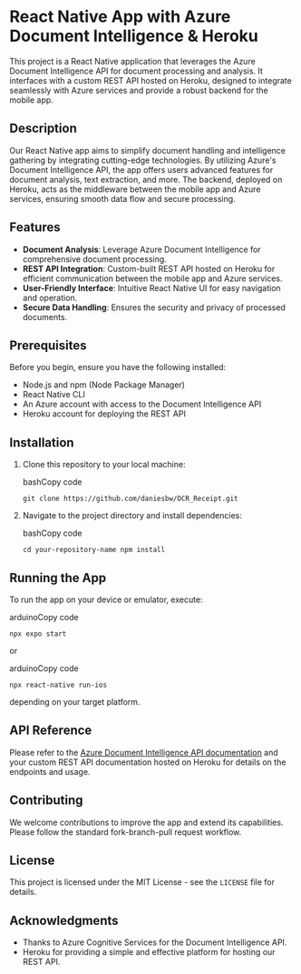React Native App with Azure Document Intelligence & Heroku
==========================================================

This project is a React Native application that leverages the Azure Document Intelligence API for document processing and analysis. It interfaces with a custom REST API hosted on Heroku, designed to integrate seamlessly with Azure services and provide a robust backend for the mobile app.

Description
-----------

Our React Native app aims to simplify document handling and intelligence gathering by integrating cutting-edge technologies. By utilizing Azure's Document Intelligence API, the app offers users advanced features for document analysis, text extraction, and more. The backend, deployed on Heroku, acts as the middleware between the mobile app and Azure services, ensuring smooth data flow and secure processing.

Features
--------

*   **Document Analysis**: Leverage Azure Document Intelligence for comprehensive document processing.
*   **REST API Integration**: Custom-built REST API hosted on Heroku for efficient communication between the mobile app and Azure services.
*   **User-Friendly Interface**: Intuitive React Native UI for easy navigation and operation.
*   **Secure Data Handling**: Ensures the security and privacy of processed documents.

Prerequisites
-------------

Before you begin, ensure you have the following installed:

*   Node.js and npm (Node Package Manager)
*   React Native CLI
*   An Azure account with access to the Document Intelligence API
*   Heroku account for deploying the REST API

Installation
------------

1.  Clone this repository to your local machine:
    
    bashCopy code
    
    `git clone https://github.com/daniesbw/OCR_Receipt.git`
    
2.  Navigate to the project directory and install dependencies:
    
    bashCopy code
    
    `cd your-repository-name npm install`
    

Running the App
---------------

To run the app on your device or emulator, execute:

arduinoCopy code

`npx expo start`

or

arduinoCopy code

`npx react-native run-ios`

depending on your target platform.

API Reference
-------------

Please refer to the [Azure Document Intelligence API documentation](https://docs.microsoft.com/azure/cognitive-services/document-intelligence/index) and your custom REST API documentation hosted on Heroku for details on the endpoints and usage.

Contributing
------------

We welcome contributions to improve the app and extend its capabilities. Please follow the standard fork-branch-pull request workflow.

License
-------

This project is licensed under the MIT License - see the `LICENSE` file for details.

Acknowledgments
---------------

*   Thanks to Azure Cognitive Services for the Document Intelligence API.
*   Heroku for providing a simple and effective platform for hosting our REST API.

